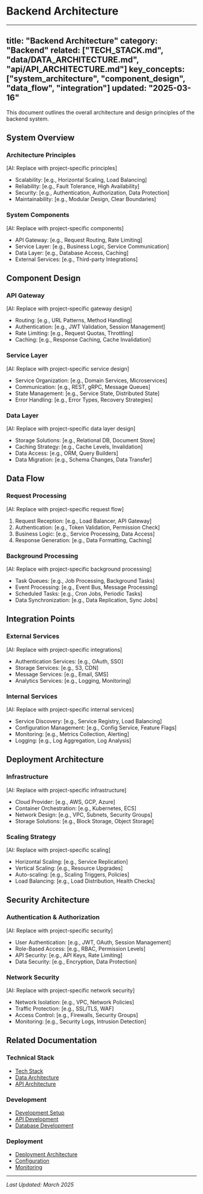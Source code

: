 # Backend Architecture

---
title: "Backend Architecture"
category: "Backend"
related: ["TECH_STACK.md", "data/DATA_ARCHITECTURE.md", "api/API_ARCHITECTURE.md"]
key_concepts: ["system_architecture", "component_design", "data_flow", "integration"]
updated: "2025-03-16"
---

This document outlines the overall architecture and design principles of the backend system.

## System Overview

### Architecture Principles
[AI: Replace with project-specific principles]
- Scalability: [e.g., Horizontal Scaling, Load Balancing]
- Reliability: [e.g., Fault Tolerance, High Availability]
- Security: [e.g., Authentication, Authorization, Data Protection]
- Maintainability: [e.g., Modular Design, Clear Boundaries]

### System Components
[AI: Replace with project-specific components]
- API Gateway: [e.g., Request Routing, Rate Limiting]
- Service Layer: [e.g., Business Logic, Service Communication]
- Data Layer: [e.g., Database Access, Caching]
- External Services: [e.g., Third-party Integrations]

## Component Design

### API Gateway
[AI: Replace with project-specific gateway design]
- Routing: [e.g., URL Patterns, Method Handling]
- Authentication: [e.g., JWT Validation, Session Management]
- Rate Limiting: [e.g., Request Quotas, Throttling]
- Caching: [e.g., Response Caching, Cache Invalidation]

### Service Layer
[AI: Replace with project-specific service design]
- Service Organization: [e.g., Domain Services, Microservices]
- Communication: [e.g., REST, gRPC, Message Queues]
- State Management: [e.g., Service State, Distributed State]
- Error Handling: [e.g., Error Types, Recovery Strategies]

### Data Layer
[AI: Replace with project-specific data layer design]
- Storage Solutions: [e.g., Relational DB, Document Store]
- Caching Strategy: [e.g., Cache Levels, Invalidation]
- Data Access: [e.g., ORM, Query Builders]
- Data Migration: [e.g., Schema Changes, Data Transfer]

## Data Flow

### Request Processing
[AI: Replace with project-specific request flow]
1. Request Reception: [e.g., Load Balancer, API Gateway]
2. Authentication: [e.g., Token Validation, Permission Check]
3. Business Logic: [e.g., Service Processing, Data Access]
4. Response Generation: [e.g., Data Formatting, Caching]

### Background Processing
[AI: Replace with project-specific background processing]
- Task Queues: [e.g., Job Processing, Background Tasks]
- Event Processing: [e.g., Event Bus, Message Processing]
- Scheduled Tasks: [e.g., Cron Jobs, Periodic Tasks]
- Data Synchronization: [e.g., Data Replication, Sync Jobs]

## Integration Points

### External Services
[AI: Replace with project-specific integrations]
- Authentication Services: [e.g., OAuth, SSO]
- Storage Services: [e.g., S3, CDN]
- Message Services: [e.g., Email, SMS]
- Analytics Services: [e.g., Logging, Monitoring]

### Internal Services
[AI: Replace with project-specific internal services]
- Service Discovery: [e.g., Service Registry, Load Balancing]
- Configuration Management: [e.g., Config Service, Feature Flags]
- Monitoring: [e.g., Metrics Collection, Alerting]
- Logging: [e.g., Log Aggregation, Log Analysis]

## Deployment Architecture

### Infrastructure
[AI: Replace with project-specific infrastructure]
- Cloud Provider: [e.g., AWS, GCP, Azure]
- Container Orchestration: [e.g., Kubernetes, ECS]
- Network Design: [e.g., VPC, Subnets, Security Groups]
- Storage Solutions: [e.g., Block Storage, Object Storage]

### Scaling Strategy
[AI: Replace with project-specific scaling]
- Horizontal Scaling: [e.g., Service Replication]
- Vertical Scaling: [e.g., Resource Upgrades]
- Auto-scaling: [e.g., Scaling Triggers, Policies]
- Load Balancing: [e.g., Load Distribution, Health Checks]

## Security Architecture

### Authentication & Authorization
[AI: Replace with project-specific security]
- User Authentication: [e.g., JWT, OAuth, Session Management]
- Role-Based Access: [e.g., RBAC, Permission Levels]
- API Security: [e.g., API Keys, Rate Limiting]
- Data Security: [e.g., Encryption, Data Protection]

### Network Security
[AI: Replace with project-specific network security]
- Network Isolation: [e.g., VPC, Network Policies]
- Traffic Protection: [e.g., SSL/TLS, WAF]
- Access Control: [e.g., Firewalls, Security Groups]
- Monitoring: [e.g., Security Logs, Intrusion Detection]

## Related Documentation

### Technical Stack
- [Tech Stack](TECH_STACK.md)
- [Data Architecture](data/DATA_ARCHITECTURE.md)
- [API Architecture](api/API_ARCHITECTURE.md)

### Development
- [Development Setup](../development/SETUP.md)
- [API Development](api/DEVELOPMENT.md)
- [Database Development](data/DEVELOPMENT.md)

### Deployment
- [Deployment Architecture](../deployment/ARCHITECTURE.md)
- [Configuration](../deployment/configuration/SYSTEM.md)
- [Monitoring](../deployment/operations/MONITORING.md)

---

*Last Updated: March 2025* 